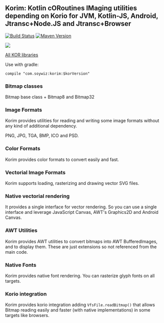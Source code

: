 ## Korim: Kotlin cORoutines IMaging utilities depending on Korio for JVM, Kotlin-JS, Android, Jtransc+Node.JS and Jtransc+Browser

[![Build Status](https://travis-ci.org/soywiz/korim.svg?branch=master)](https://travis-ci.org/soywiz/korim)
[![Maven Version](https://img.shields.io/github/tag/soywiz/korim.svg?style=flat&label=maven)](http://search.maven.org/#search%7Cga%7C1%7Ca%3A%22korim%22)

![](https://raw.githubusercontent.com/soywiz/kor/master/logos/128/korim.png)

[All KOR libraries](https://github.com/soywiz/kor)

Use with gradle:

```
compile "com.soywiz:korim:$korVersion"
```

### Bitmap classes

Bitmap base class + Bitmap8 and Bitmap32

### Image Formats

Korim provides utilities for reading and writing some image formats without any kind of additional dependency.

PNG, JPG, TGA, BMP, ICO and PSD.

### Color Formats

Korim provides color formats to convert easily and fast.

### Vectorial Image Formats

Korim supports loading, rasterizing and drawing vector SVG files.

### Native vectorial rendering

It provides a single interface for vector rendering.
So you can use a single interface and leverage JavaScript Canvas,
AWT's Graphics2D and Android Canvas.

### AWT Utilities

Korim provides AWT utilities to convert bitmaps into AWT BufferedImages, and to display them.
These are just extensions so not referenced from the main code.

### Native Fonts

Korim provides native font rendering. You can rasterize glyph fonts on all targets.

### Korio integration

Korim provides korio integration adding `VfsFile.readBitmap()` that allows Bitmap reading easily
and faster (with native implementations) in some targets like browsers.
